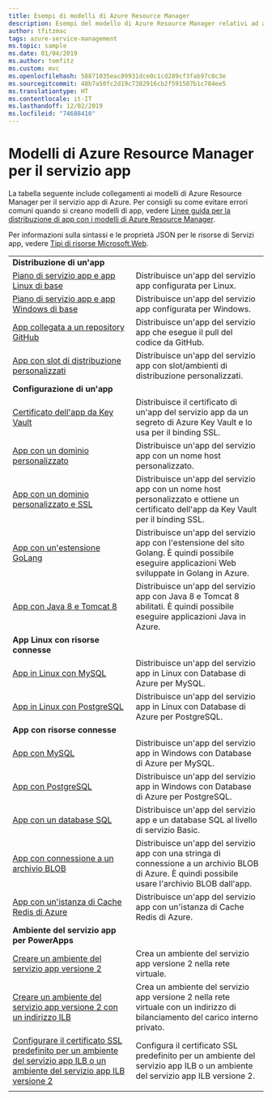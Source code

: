 ```yaml
---
title: Esempi di modelli di Azure Resource Manager
description: Esempi del modello di Azure Resource Manager relativi ad alcuni degli scenari comuni di Servizio app. Informazioni su come automatizzare le attività di gestione o distribuzione di Servizio app.
author: tfitzmac
tags: azure-service-management
ms.topic: sample
ms.date: 01/04/2019
ms.author: tomfitz
ms.custom: mvc
ms.openlocfilehash: 58871035eac89931dce0c1cd289cf3fab97c0c3e
ms.sourcegitcommit: 48b7a50fc2d19c7382916cb2f591507b1c784ee5
ms.translationtype: HT
ms.contentlocale: it-IT
ms.lasthandoff: 12/02/2019
ms.locfileid: "74688410"
---
```

# <a name="azure-resource-manager-templates-for-app-service"></a>Modelli di Azure Resource Manager per il servizio app

La tabella seguente include collegamenti ai modelli di Azure Resource Manager per il servizio app di Azure. Per consigli su come evitare errori comuni quando si creano modelli di app, vedere [Linee guida per la distribuzione di app con i modelli di Azure Resource Manager](deploy-resource-manager-template.md).

Per informazioni sulla sintassi e le proprietà JSON per le risorse di Servizi app, vedere [Tipi di risorse Microsoft.Web](/azure/templates/microsoft.web/allversions).

| | |
|-|-|
|**Distribuzione di un'app**||
| [Piano di servizio app e app Linux di base](https://github.com/Azure/azure-quickstart-templates/tree/master/101-webapp-basic-linux) | Distribuisce un'app del servizio app configurata per Linux. |
| [Piano di servizio app e app Windows di base](https://github.com/Azure/azure-quickstart-templates/tree/master/101-webapp-basic-windows) | Distribuisce un'app del servizio app configurata per Windows. |
| [App collegata a un repository GitHub](https://github.com/Azure/azure-quickstart-templates/tree/master/201-web-app-github-deploy)| Distribuisce un'app del servizio app che esegue il pull del codice da GitHub. |
| [App con slot di distribuzione personalizzati](https://github.com/Azure/azure-quickstart-templates/tree/master/101-webapp-custom-deployment-slots)| Distribuisce un'app del servizio app con slot/ambienti di distribuzione personalizzati. |
|**Configurazione di un'app**||
| [Certificato dell'app da Key Vault](https://github.com/Azure/azure-quickstart-templates/tree/master/201-web-app-certificate-from-key-vault)| Distribuisce il certificato di un'app del servizio app da un segreto di Azure Key Vault e lo usa per il binding SSL. |
| [App con un dominio personalizzato](https://github.com/Azure/azure-quickstart-templates/tree/master/201-web-app-custom-domain)| Distribuisce un'app del servizio app con un nome host personalizzato. |
| [App con un dominio personalizzato e SSL](https://github.com/Azure/azure-quickstart-templates/tree/master/201-web-app-custom-domain-and-ssl)| Distribuisce un'app del servizio app con un nome host personalizzato e ottiene un certificato dell'app da Key Vault per il binding SSL. |
| [App con un'estensione GoLang](https://github.com/Azure/azure-quickstart-templates/tree/master/101-webapp-with-golang)| Distribuisce un'app del servizio app con l'estensione del sito Golang. È quindi possibile eseguire applicazioni Web sviluppate in Golang in Azure. |
| [App con Java 8 e Tomcat 8](https://github.com/Azure/azure-quickstart-templates/tree/master/201-web-app-java-tomcat)| Distribuisce un'app del servizio app con Java 8 e Tomcat 8 abilitati. È quindi possibile eseguire applicazioni Java in Azure. |
|**App Linux con risorse connesse**||
| [App in Linux con MySQL](https://github.com/Azure/azure-quickstart-templates/tree/master/101-webapp-linux-managed-mysql) | Distribuisce un'app del servizio app in Linux con Database di Azure per MySQL. |
| [App in Linux con PostgreSQL](https://github.com/Azure/azure-quickstart-templates/tree/master/101-webapp-linux-managed-postgresql) | Distribuisce un'app del servizio app in Linux con Database di Azure per PostgreSQL. |
|**App con risorse connesse**||
| [App con MySQL](https://github.com/Azure/azure-quickstart-templates/tree/master/101-webapp-managed-mysql)| Distribuisce un'app del servizio app in Windows con Database di Azure per MySQL. |
| [App con PostgreSQL](https://github.com/Azure/azure-quickstart-templates/tree/master/101-webapp-managed-postgresql)| Distribuisce un'app del servizio app in Windows con Database di Azure per PostgreSQL. |
| [App con un database SQL](https://github.com/Azure/azure-quickstart-templates/tree/master/201-web-app-sql-database)| Distribuisce un'app del servizio app e un database SQL al livello di servizio Basic. |
| [App con connessione a un archivio BLOB](https://github.com/Azure/azure-quickstart-templates/tree/master/201-web-app-blob-connection)| Distribuisce un'app del servizio app con una stringa di connessione a un archivio BLOB di Azure. È quindi possibile usare l'archivio BLOB dall'app. |
| [App con un'istanza di Cache Redis di Azure](https://github.com/Azure/azure-quickstart-templates/tree/master/201-web-app-with-redis-cache)| Distribuisce un'app del servizio app con un'istanza di Cache Redis di Azure. |
|**Ambiente del servizio app per PowerApps**||
| [Creare un ambiente del servizio app versione 2](https://github.com/Azure/azure-quickstart-templates/tree/master/201-web-app-asev2-create) | Crea un ambiente del servizio app versione 2 nella rete virtuale. |
| [Creare un ambiente del servizio app versione 2 con un indirizzo ILB](https://github.com/Azure/azure-quickstart-templates/tree/master/201-web-app-asev2-ilb-create/) | Crea un ambiente del servizio app versione 2 nella rete virtuale con un indirizzo di bilanciamento del carico interno privato. |
| [Configurare il certificato SSL predefinito per un ambiente del servizio app ILB o un ambiente del servizio app ILB versione 2](https://github.com/Azure/azure-quickstart-templates/tree/master/201-web-app-ase-ilb-configure-default-ssl) | Configura il certificato SSL predefinito per un ambiente del servizio app ILB o un ambiente del servizio app ILB versione 2. |
| | |
